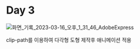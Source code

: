 # Day 3

![화면_기록_2023-03-16_오후_1_31_46_AdobeExpress](https://user-images.githubusercontent.com/82946898/225521970-d7292757-909c-4ab9-9ea0-2547510e4614.gif)

clip-path를 이용하여 다각형 도형 제작후 애니메이션 적용
